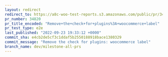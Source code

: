 ```yaml
---
layout: redirect
redirect_to: https://a8c-woo-test-reports.s3.amazonaws.com/public/pr/34820/e2e/index.html
pr_number: 34820
pr_title_encoded: "Remove+the+check+for+plugins%3A+woocommerce+label"
pr_test_type: e2e
last_published: "2022-09-23 19:33:12 +0000"
commit_sha: e4cb2de5cf3c1ddaf5b2550188918bace1380329
commit_message: "Remove the check for plugins: woocommerce label"
branch_name: dev/milestone-all-prs
---
```

